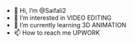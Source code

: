 - 👋 Hi, I’m @Saifali2
- 👀 I’m interested in VIDEO EDITING
- 🌱 I’m currently learning 3D ANIMATION 
- 📫 How to reach me UPWORK

<!---
Saifali2/Saifali2 is a ✨ special ✨ repository because its `README.md` (this file) appears on your GitHub profile.
You can click the Preview link to take a look at your changes.
--->
